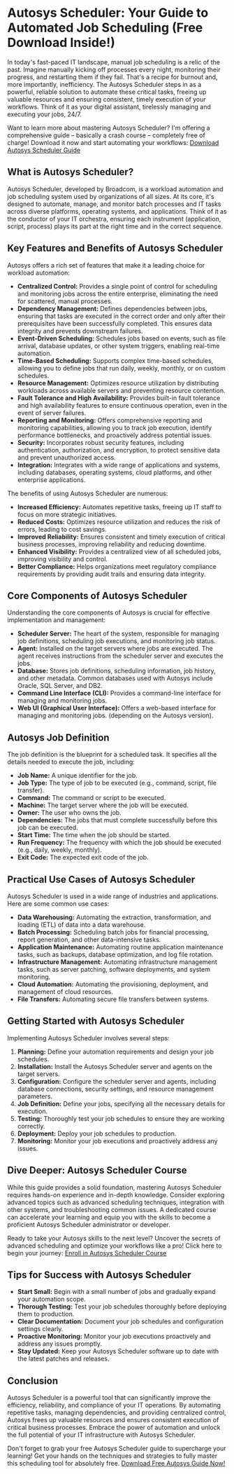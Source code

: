 # Autosys Scheduler: Your Guide to Automated Job Scheduling (Free Download Inside!)

In today's fast-paced IT landscape, manual job scheduling is a relic of the past.  Imagine manually kicking off processes every night, monitoring their progress, and restarting them if they fail.  That's a recipe for burnout and, more importantly, inefficiency. The Autosys Scheduler steps in as a powerful, reliable solution to automate these critical tasks, freeing up valuable resources and ensuring consistent, timely execution of your workflows. Think of it as your digital assistant, tirelessly managing and executing your jobs, 24/7.

Want to learn more about mastering Autosys Scheduler? I'm offering a comprehensive guide – basically a crash course – completely free of charge! Download it now and start automating your workflows: [Download Autosys Scheduler Guide](https://udemywork.com/autosys-scheduler)

## What is Autosys Scheduler?

Autosys Scheduler, developed by Broadcom, is a workload automation and job scheduling system used by organizations of all sizes. At its core, it's designed to automate, manage, and monitor batch processes and IT tasks across diverse platforms, operating systems, and applications. Think of it as the conductor of your IT orchestra, ensuring each instrument (application, script, process) plays its part at the right time and in the correct sequence.

## Key Features and Benefits of Autosys Scheduler

Autosys offers a rich set of features that make it a leading choice for workload automation:

*   **Centralized Control:** Provides a single point of control for scheduling and monitoring jobs across the entire enterprise, eliminating the need for scattered, manual processes.
*   **Dependency Management:** Defines dependencies between jobs, ensuring that tasks are executed in the correct order and only after their prerequisites have been successfully completed.  This ensures data integrity and prevents downstream failures.
*   **Event-Driven Scheduling:**  Schedules jobs based on events, such as file arrival, database updates, or other system triggers, enabling real-time automation.
*   **Time-Based Scheduling:** Supports complex time-based schedules, allowing you to define jobs that run daily, weekly, monthly, or on custom schedules.
*   **Resource Management:** Optimizes resource utilization by distributing workloads across available servers and preventing resource contention.
*   **Fault Tolerance and High Availability:**  Provides built-in fault tolerance and high availability features to ensure continuous operation, even in the event of server failures.
*   **Reporting and Monitoring:** Offers comprehensive reporting and monitoring capabilities, allowing you to track job execution, identify performance bottlenecks, and proactively address potential issues.
*   **Security:** Incorporates robust security features, including authentication, authorization, and encryption, to protect sensitive data and prevent unauthorized access.
*   **Integration:** Integrates with a wide range of applications and systems, including databases, operating systems, cloud platforms, and other enterprise applications.

The benefits of using Autosys Scheduler are numerous:

*   **Increased Efficiency:** Automates repetitive tasks, freeing up IT staff to focus on more strategic initiatives.
*   **Reduced Costs:** Optimizes resource utilization and reduces the risk of errors, leading to cost savings.
*   **Improved Reliability:** Ensures consistent and timely execution of critical business processes, improving reliability and reducing downtime.
*   **Enhanced Visibility:** Provides a centralized view of all scheduled jobs, improving visibility and control.
*   **Better Compliance:** Helps organizations meet regulatory compliance requirements by providing audit trails and ensuring data integrity.

## Core Components of Autosys Scheduler

Understanding the core components of Autosys is crucial for effective implementation and management:

*   **Scheduler Server:** The heart of the system, responsible for managing job definitions, scheduling job executions, and monitoring job status.
*   **Agent:**  Installed on the target servers where jobs are executed. The agent receives instructions from the scheduler server and executes the jobs.
*   **Database:** Stores job definitions, scheduling information, job history, and other metadata. Common databases used with Autosys include Oracle, SQL Server, and DB2.
*   **Command Line Interface (CLI):** Provides a command-line interface for managing and monitoring jobs.
*   **Web UI (Graphical User Interface):** Offers a web-based interface for managing and monitoring jobs. (depending on the Autosys version).

## Autosys Job Definition

The job definition is the blueprint for a scheduled task. It specifies all the details needed to execute the job, including:

*   **Job Name:** A unique identifier for the job.
*   **Job Type:**  The type of job to be executed (e.g., command, script, file transfer).
*   **Command:** The command or script to be executed.
*   **Machine:** The target server where the job will be executed.
*   **Owner:** The user who owns the job.
*   **Dependencies:**  The jobs that must complete successfully before this job can be executed.
*   **Start Time:** The time when the job should be started.
*   **Run Frequency:** The frequency with which the job should be executed (e.g., daily, weekly, monthly).
*   **Exit Code:** The expected exit code of the job.

##  Practical Use Cases of Autosys Scheduler

Autosys Scheduler is used in a wide range of industries and applications. Here are some common use cases:

*   **Data Warehousing:** Automating the extraction, transformation, and loading (ETL) of data into a data warehouse.
*   **Batch Processing:** Scheduling batch jobs for financial processing, report generation, and other data-intensive tasks.
*   **Application Maintenance:** Automating routine application maintenance tasks, such as backups, database optimization, and log file rotation.
*   **Infrastructure Management:** Automating infrastructure management tasks, such as server patching, software deployments, and system monitoring.
*   **Cloud Automation:** Automating the provisioning, deployment, and management of cloud resources.
*   **File Transfers:**  Automating secure file transfers between systems.

##  Getting Started with Autosys Scheduler

Implementing Autosys Scheduler involves several steps:

1.  **Planning:** Define your automation requirements and design your job schedules.
2.  **Installation:** Install the Autosys Scheduler server and agents on the target servers.
3.  **Configuration:** Configure the scheduler server and agents, including database connections, security settings, and resource management parameters.
4.  **Job Definition:** Define your jobs, specifying all the necessary details for execution.
5.  **Testing:** Thoroughly test your job schedules to ensure they are working correctly.
6.  **Deployment:** Deploy your job schedules to production.
7.  **Monitoring:** Monitor your job executions and proactively address any issues.

## Dive Deeper: Autosys Scheduler Course

While this guide provides a solid foundation, mastering Autosys Scheduler requires hands-on experience and in-depth knowledge.  Consider exploring advanced topics such as advanced scheduling techniques, integration with other systems, and troubleshooting common issues. A dedicated course can accelerate your learning and equip you with the skills to become a proficient Autosys Scheduler administrator or developer.

Ready to take your Autosys skills to the next level?  Uncover the secrets of advanced scheduling and optimize your workflows like a pro! Click here to begin your journey: [Enroll in Autosys Scheduler Course](https://udemywork.com/autosys-scheduler)

##  Tips for Success with Autosys Scheduler

*   **Start Small:** Begin with a small number of jobs and gradually expand your automation scope.
*   **Thorough Testing:** Test your job schedules thoroughly before deploying them to production.
*   **Clear Documentation:** Document your job schedules and configuration settings clearly.
*   **Proactive Monitoring:** Monitor your job executions proactively and address any issues promptly.
*   **Stay Updated:** Keep your Autosys Scheduler software up to date with the latest patches and releases.

## Conclusion

Autosys Scheduler is a powerful tool that can significantly improve the efficiency, reliability, and compliance of your IT operations. By automating repetitive tasks, managing dependencies, and providing centralized control, Autosys frees up valuable resources and ensures consistent execution of critical business processes. Embrace the power of automation and unlock the full potential of your IT infrastructure with Autosys Scheduler.

Don't forget to grab your free Autosys Scheduler guide to supercharge your learning! Get your hands on the techniques and strategies to fully master this scheduling tool for absolutely free. [Download Free Autosys Guide Now!](https://udemywork.com/autosys-scheduler)
